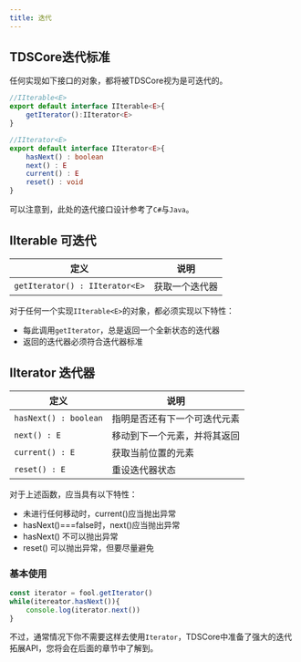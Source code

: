 ```yaml
---
title: 迭代
---
```

## TDSCore迭代标准
任何实现如下接口的对象，都将被TDSCore视为是可迭代的。
```typescript
//IIterable<E>
export default interface IIterable<E>{
    getIterator():IIterator<E>
}

//IIterator<E>
export default interface IIterator<E>{
    hasNext() : boolean
    next() : E
    current() : E
    reset() : void
}
```
可以注意到，此处的迭代接口设计参考了`C#`与`Java`。

## IIterable 可迭代

| 定义 | 说明 |
| ---- | ---- |
|`getIterator() : IIterator<E>` | 获取一个迭代器 |

对于任何一个实现`IIterable<E>`的对象，都必须实现以下特性：

* 每此调用`getIterator`，总是返回一个全新状态的迭代器
* 返回的迭代器必须符合迭代器标准

## IIterator 迭代器
| 定义 | 说明 |
| ---- | ---- |
|`hasNext() : boolean` | 指明是否还有下一个可迭代元素 |
|`next() : E` | 移动到下一个元素，并将其返回 | 
|`current() : E` | 获取当前位置的元素 |
|`reset() : E` | 重设迭代器状态 | 
对于上述函数，应当具有以下特性：
* 未进行任何移动时，current()应当抛出异常
* hasNext()===false时，next()应当抛出异常
* hasNext() 不可以抛出异常
* reset() 可以抛出异常，但要尽量避免

### 基本使用
```typescript
const iterator = fool.getIterator()
while(itereator.hasNext()){
    console.log(iterator.next())
}
```
不过，通常情况下你不需要这样去使用`Iterator`，TDSCore中准备了强大的迭代拓展API，您将会在后面的章节中了解到。